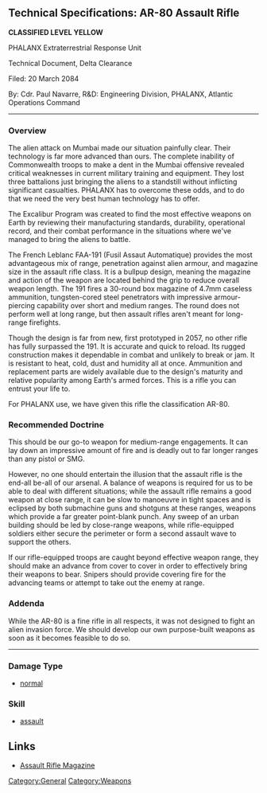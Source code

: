 ## Technical Specifications: AR-80 Assault Rifle

**CLASSIFIED LEVEL YELLOW**

PHALANX Extraterrestrial Response Unit

Technical Document, Delta Clearance

Filed: 20 March 2084

By: Cdr. Paul Navarre, R&D: Engineering Division, PHALANX, Atlantic
Operations Command

------------------------------------------------------------------------

### Overview

The alien attack on Mumbai made our situation painfully clear. Their
technology is far more advanced than ours. The complete inability of
Commonwealth troops to make a dent in the Mumbai offensive revealed
critical weaknesses in current military training and equipment. They
lost three battalions just bringing the aliens to a standstill without
inflicting significant casualties. PHALANX has to overcome these odds,
and to do that we need the very best human technology has to offer.

The Excalibur Program was created to find the most effective weapons on
Earth by reviewing their manufacturing standards, durability,
operational record, and their combat performance in the situations where
we've managed to bring the aliens to battle.

The French Leblanc FAA-191 (Fusil Assaut Automatique) provides the most
advantageous mix of range, penetration against alien armour, and
magazine size in the assault rifle class. It is a bullpup design,
meaning the magazine and action of the weapon are located behind the
grip to reduce overall weapon length. The 191 fires a 30-round box
magazine of 4.7mm caseless ammunition, tungsten-cored steel penetrators
with impressive armour-piercing capability over short and medium ranges.
The round does not perform well at long range, but then assault rifles
aren't meant for long-range firefights.

Though the design is far from new, first prototyped in 2057, no other
rifle has fully surpassed the 191. It is accurate and quick to reload.
Its rugged construction makes it dependable in combat and unlikely to
break or jam. It is resistant to heat, cold, dust and humidity all at
once. Ammunition and replacement parts are widely available due to the
design's maturity and relative popularity among Earth's armed forces.
This is a rifle you can entrust your life to.

For PHALANX use, we have given this rifle the classification AR-80.

### Recommended Doctrine

This should be our go-to weapon for medium-range engagements. It can lay
down an impressive amount of fire and is deadly out to far longer ranges
than any pistol or SMG.

However, no one should entertain the illusion that the assault rifle is
the end-all be-all of our arsenal. A balance of weapons is required for
us to be able to deal with different situations; while the assault rifle
remains a good weapon at close range, it can be slow to manoeuvre in
tight spaces and is eclipsed by both submachine guns and shotguns at
these ranges, weapons which provide a far greater point-blank punch. Any
sweep of an urban building should be led by close-range weapons, while
rifle-equipped soldiers either secure the perimeter or form a second
assault wave to support the others.

If our rifle-equipped troops are caught beyond effective weapon range,
they should make an advance from cover to cover in order to effectively
bring their weapons to bear. Snipers should provide covering fire for
the advancing teams or attempt to take out the enemy at range.

### Addenda

While the AR-80 is a fine rifle in all respects, it was not designed to
fight an alien invasion force. We should develop our own purpose-built
weapons as soon as it becomes feasible to do so.

------------------------------------------------------------------------

### Damage Type

- [normal](Damage/normal "wikilink")

### Skill

- [assault](Skills/assault "wikilink")

## Links

- [Assault Rifle
  Magazine](Equipment/Ammunition/Assault_Rifle_Magazine "wikilink")

[Category:General](Category:General "wikilink")
[Category:Weapons](Category:Weapons "wikilink")